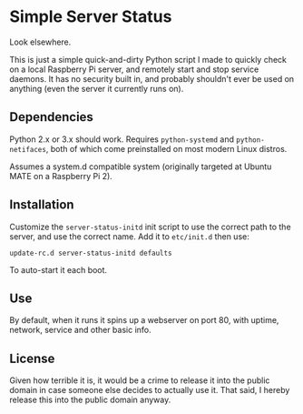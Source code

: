 # Simple Server Status

Look elsewhere.

This is just a simple quick-and-dirty Python script I made to quickly check on a local Raspberry Pi server, and remotely start and stop service daemons. It has no security built in, and probably shouldn't ever be used on anything (even the server it currently runs on).

## Dependencies

Python 2.x or 3.x should work. Requires `python-systemd` and `python-netifaces`, both of which come preinstalled on most modern Linux distros.

Assumes a system.d compatible system (originally targeted at Ubuntu MATE on a Raspberry Pi 2).

## Installation

Customize the `server-status-initd` init script to use the correct path to the server, and use the correct name. Add it to `etc/init.d` then use:

```
update-rc.d server-status-initd defaults
```

To auto-start it each boot.

## Use

By default, when it runs it spins up a webserver on port 80, with uptime, network, service and other basic info.

## License

Given how terrible it is, it would be a crime to release it into the public domain in case someone else decides to actually use it. That said, I hereby release this into the public domain anyway.
